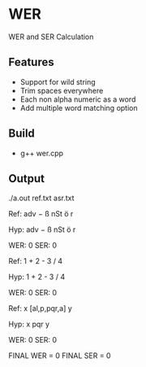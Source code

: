 # WER
WER and SER Calculation

## Features
+ Support for wild string
+ Trim spaces everywhere
+ Each non alpha numeric as a word
+ Add multiple word matching option
## Build
+ g++ wer.cpp
## Output
./a.out ref.txt asr.txt  

Ref: adv − ß nSt ö r 

Hyp: adv − ß nSt ö r 

WER: 0 SER: 0

Ref: 1 + 2 - 3 / 4 

Hyp: 1 + 2 - 3 / 4 

WER: 0 SER: 0

Ref: x [al,p,pqr,a] y 

Hyp: x pqr y 

WER: 0 SER: 0

FINAL WER = 0   FINAL SER = 0

